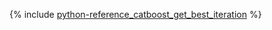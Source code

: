 {% include [python-reference_catboost_get_best_iteration](python-reference_catboost_get_best_iteration.md) %}

